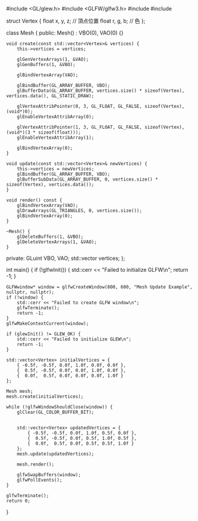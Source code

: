 #include <GL/glew.h>
#include <GLFW/glfw3.h>
#include <vector>
#include <iostream>

struct Vertex {
    float x, y, z; // 頂点位置
    float r, g, b; // 色
};

class Mesh {
public:
    Mesh() : VBO(0), VAO(0) {}

    void create(const std::vector<Vertex>& vertices) {
        this->vertices = vertices;

        glGenVertexArrays(1, &VAO);
        glGenBuffers(1, &VBO);

        glBindVertexArray(VAO);

        glBindBuffer(GL_ARRAY_BUFFER, VBO);
        glBufferData(GL_ARRAY_BUFFER, vertices.size() * sizeof(Vertex), vertices.data(), GL_STATIC_DRAW);

        glVertexAttribPointer(0, 3, GL_FLOAT, GL_FALSE, sizeof(Vertex), (void*)0);
        glEnableVertexAttribArray(0);

        glVertexAttribPointer(1, 3, GL_FLOAT, GL_FALSE, sizeof(Vertex), (void*)(3 * sizeof(float)));
        glEnableVertexAttribArray(1);

        glBindVertexArray(0);
    }

    void update(const std::vector<Vertex>& newVertices) {
        this->vertices = newVertices;
        glBindBuffer(GL_ARRAY_BUFFER, VBO);
        glBufferSubData(GL_ARRAY_BUFFER, 0, vertices.size() * sizeof(Vertex), vertices.data());
    }

    void render() const {
        glBindVertexArray(VAO);
        glDrawArrays(GL_TRIANGLES, 0, vertices.size());
        glBindVertexArray(0);
    }

    ~Mesh() {
        glDeleteBuffers(1, &VBO);
        glDeleteVertexArrays(1, &VAO);
    }

private:
    GLuint VBO, VAO;
    std::vector<Vertex> vertices;
};

int main() {
    if (!glfwInit()) {
        std::cerr << "Failed to initialize GLFW\n";
        return -1;
    }

    GLFWwindow* window = glfwCreateWindow(800, 600, "Mesh Update Example", nullptr, nullptr);
    if (!window) {
        std::cerr << "Failed to create GLFW window\n";
        glfwTerminate();
        return -1;
    }
    glfwMakeContextCurrent(window);

    if (glewInit() != GLEW_OK) {
        std::cerr << "Failed to initialize GLEW\n";
        return -1;
    }

    std::vector<Vertex> initialVertices = {
        { -0.5f, -0.5f, 0.0f, 1.0f, 0.0f, 0.0f },
        {  0.5f, -0.5f, 0.0f, 0.0f, 1.0f, 0.0f },
        {  0.0f,  0.5f, 0.0f, 0.0f, 0.0f, 1.0f }
    };

    Mesh mesh;
    mesh.create(initialVertices);

    while (!glfwWindowShouldClose(window)) {
        glClear(GL_COLOR_BUFFER_BIT);


        std::vector<Vertex> updatedVertices = {
            { -0.5f, -0.5f, 0.0f, 1.0f, 0.5f, 0.0f },
            {  0.5f, -0.5f, 0.0f, 0.5f, 1.0f, 0.5f },
            {  0.0f,  0.5f, 0.0f, 0.5f, 0.5f, 1.0f }
        };
        mesh.update(updatedVertices);

        mesh.render();

        glfwSwapBuffers(window);
        glfwPollEvents();
    }

    glfwTerminate();
    return 0;
}

